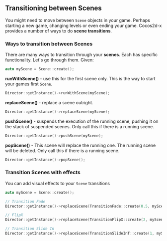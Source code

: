 ## Transitioning between Scenes
You might need to move between `Scene` objects in your game. Perhaps starting a
new game, changing levels or even ending your game. Cocos2d-x provides a number
of ways to do __scene transitions__.

### Ways to transition between Scenes
There are many ways to transition through your __scenes__. Each has specific
functionality. Let's go through them. Given:

```cpp
auto myScene = Scene::create();
```

__runWithScene()__ - use this for the first scene only. This is the way to start
your games first `Scene`.

```cpp
Director::getInstance()->runWithScene(myScene);
```

__replaceScene()__ - replace a scene outright.

```cpp
Director::getInstance()->replaceScene(myScene);
```

__pushScene()__ - suspends the execution of the running scene, pushing it on the
stack of suspended scenes. Only call this if there is a running scene.

```cpp
Director::getInstance()->pushScene(myScene);
```

__popScene()__ - This scene will replace the running one. The running scene will
be deleted. Only call this if there is a running scene.

```cpp
Director::getInstance()->popScene();
```

### Transition Scenes with effects
You can add visual effects to your `Scene` transitions

```cpp
auto myScene = Scene::create();

// Transition Fade
Director::getInstance()->replaceScene(TransitionFade::create(0.5, myScene, Color3B(0,255,255)));

// FlipX
Director::getInstance()->replaceScene(TransitionFlipX::create(2, myScene));

// Transition Slide In
Director::getInstance()->replaceScene(TransitionSlideInT::create(1, myScene) );
```
